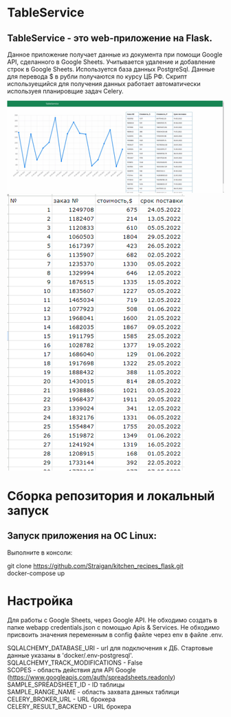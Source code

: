 # TableService

## TableService - это web-приложение на Flask.

Данное приложение получает данные из документа при помощи Google API, сделанного в Google Sheets. 
Учитывается удаление и добавление строк в Google Sheets.
Используется база данных PostgreSql. Данные для перевода $ в рубли получаются по курсу ЦБ РФ.
Скрипт используещийся для получения данных работает автоматически используея планировщие задач Celery.

![Главная страница](docs/1.jpg)
![Пример таблици](docs/2.jpg)


# Сборка репозитория и локальный запуск

## Запуск приложения на ОС Linux:
Выполните в консоли:

git clone https://github.com/Straigan/kitchen_recipes_flask.git  
docker-compose up  

# Настройка

Для работы с Google Sheets, через Google API. Не обходимо создать в папке webapp credentials.json с помощью Apis & Services.
Не обходимо присвоить значения переменным в config файле через env в файле .env.

SQLALCHEMY_DATABASE_URI - url для подключения к ДБ. Стартовые данные указаны в 'docker/.env-postgresql'.  
SQLALCHEMY_TRACK_MODIFICATIONS - False  
SCOPES - область действия для API Google (https://www.googleapis.com/auth/spreadsheets.readonly)  
SAMPLE_SPREADSHEET_ID - ID таблицы  
SAMPLE_RANGE_NAME - область захвата данных таблици  
CELERY_BROKER_URL - URL брокера  
CELERY_RESULT_BACKEND - URL брокера  
